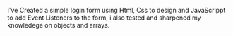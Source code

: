 I've Created a simple login form using Html, Css to design and JavaScrippt to add Event Listeners to the form, i also tested and sharpened my knowledege on objects and arrays.
